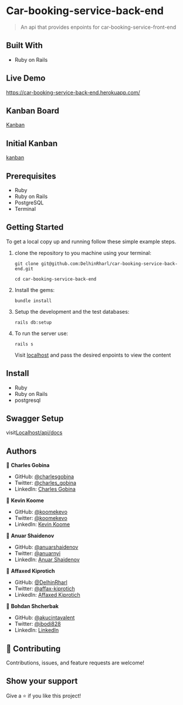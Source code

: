 # Car-booking-service-back-end

> An api that provides enpoints for car-booking-service-front-end
## Built With

- Ruby on Rails
## Live Demo

https://car-booking-service-back-end.herokuapp.com/

## Kanban Board
[Kanban](https://github.com/DelhinRharl/car-booking-service-front-end/projects/1)

## Initial Kanban
[kanban](https://user-images.githubusercontent.com/85197908/166709716-a948e45b-a962-4419-b279-55f2626cd77a.png)

## Prerequisites

- Ruby
- Ruby on Rails
- PostgreSQL
- Terminal
## Getting Started

To get a local copy up and running follow these simple example steps.

1. clone the repository to you machine using your terminal:
   ```
   git clone git@github.com:DelhinRharl/car-booking-service-back-end.git
   ```
   ```
   cd car-booking-service-back-end
   ```
2. Install the gems:
   ```
   bundle install
   ```
3. Setup the development and the test databases:
    ```
   rails db:setup
    ```
4. To run the server use:
   ```
   rails s
   ```
   Visit [localhost](http://localhost:3000/api/v1) and pass the desired enpoints to view the content
## Install

- Ruby
- Ruby on Rails
- postgresql

## Swagger Setup
 visit[Localhost/api/docs](https://car-booking-premium.herokuapp.com/api-docs/index.html
)
## Authors

👤 **Charles Gobina**

- GitHub: [@charlesgobina](https://github.com/charlesgobina)
- Twitter: [@charles_gobina](https://twitter.com/charles_gobina)
- LinkedIn: [Charles Gobina](https://www.linkedin.com/in/charlesgobina/)

👤 **Kevin Koome**

- GitHub: [@koomekevo](https://github.com/koomekevo)
- Twitter: [@koomekevo](https://twitter.com/koomekevo)
- LinkedIn: [Kevin Koome](https://www.linkedin.com/in/kevinkoome/)

👤 **Anuar Shaidenov**

- GitHub: [@anuarshaidenov](https://github.com/anuarshaidenov)
- Twitter: [@anuarnyi](https://twitter.com/anuarnyi)
- LinkedIn: [Anuar Shaidenov](https://www.linkedin.com/in/anuar-shaidenov-365a951b8/)

👤 **Affaxed Kiprotich**

- GitHub: [@DelhinRharl](https://github.com/DelhinRharl)
- Twitter: [@affax-kiprotich](https://twitter.com/affax-kiprotich)
- LinkedIn: [Affaxed Kiprotich](https://www.linkedin.com/in/affaxed-kiprotich/)
 
 👤 **Bohdan Shcherbak**

- GitHub: [@akucintavalent](https://github.com/akucintavalent)
- Twitter: [@ibodi828](https://twitter.com/ibodi828)
- LinkedIn: [LinkedIn](https://www.linkedin.com/in/bohdan-shcherbak/)
## 🤝 Contributing

Contributions, issues, and feature requests are welcome!
## Show your support

Give a ⭐️ if you like this project!

